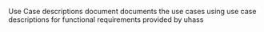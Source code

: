 Use Case descriptions document documents the use cases using use case descriptions for functional requirements provided by uhass
